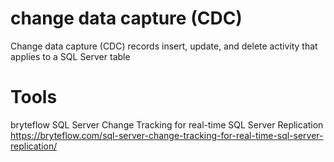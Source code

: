 # change data capture (CDC)


Change data capture (CDC) records insert, update, and delete activity that applies to a SQL Server table


# Tools

bryteflow
SQL Server Change Tracking for real-time SQL Server Replication
https://bryteflow.com/sql-server-change-tracking-for-real-time-sql-server-replication/





